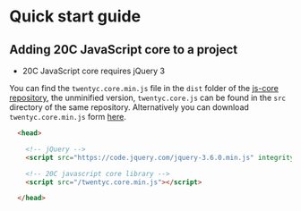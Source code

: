 # Quick start guide

## Adding 20C JavaScript core to a project

- 20C JavaScript core requires jQuery 3

You can find the `twentyc.core.min.js` file in the `dist` folder of the [js-core repository](https://github.com/20c/js-core), the unminified version, `twentyc.core.js` can be found in the `src` directory of the same repository. Alternatively you can download `twentyc.core.min.js` form [here](https://raw.githubusercontent.com/20c/js-core/master/dist/twentyc.core.min.js). 

```html
  <head>

    <!-- jQuery -->
    <script src="https://code.jquery.com/jquery-3.6.0.min.js" integrity="sha256-/xUj+3OJU5yExlq6GSYGSHk7tPXikynS7ogEvDej/m4=" crossorigin="anonymous"></script>

    <!-- 20C javascript core library -->
    <script src="/twentyc.core.min.js"></script>

  </head>
```
